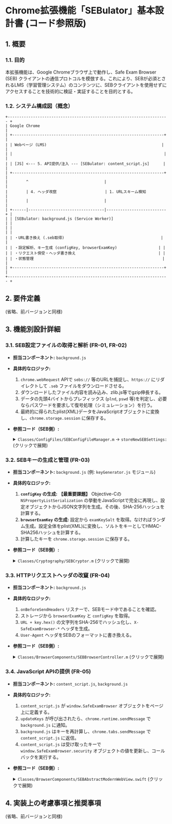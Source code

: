 # Chrome拡張機能「SEBulator」基本設計書 (コード参照版)

## 1. 概要

### 1.1. 目的
本拡張機能は、Google Chromeブラウザ上で動作し、Safe Exam Browser (SEB) クライアントの通信プロトコルを模倣する。これにより、SEBが必須とされるLMS（学習管理システム）のコンテンツに、SEBクライアントを使用せずにアクセスすることを技術的に検証・実証することを目的とする。

### 1.2. システム構成図（概念）
```
+---------------------------------------------------------------------- +
| Google Chrome                                                         |
| +------------------------------------------------------------------+  |
| | Webページ (LMS)                                                  |  |
| |                                                                  |  |
| | [JS] <--- 5. API提供/注入 --- [SEBulator: content_script.js]      |  |
| +------------------------------------------------------------------+  |
|        ^                                 |                            |
|        | 4. ヘッダ改竄                     | 1. URLスキーム検知         |
|        |                                 |                            |
| +------|---------------------------------|--------------------------+ |
| | [SEBulator: background.js (Service Worker)]                       | |
| |                                                                   | |
| | ・URL書き換え (.seb取得)                                          | |
| | ・設定解析、キー生成 (configKey, browserExamKey)                  | |
| | ・リクエスト傍受・ヘッダ書き換え                                    | |
| | ・状態管理                                                        | |
| +------------------------------------------------------------------+  |
+---------------------------------------------------------------------- +
```

## 2. 要件定義

(省略、前バージョンと同様)

## 3. 機能別設計詳細

### 3.1. SEB設定ファイルの取得と解析 (FR-01, FR-02)

*   **担当コンポーネント:** `background.js`
*   **具体的なロジック:**
    1.  `chrome.webRequest` APIで `sebs://` 等のURLを捕捉し、`https://` にリダイレクトして `.seb` ファイルをダウンロードさせる。
    2.  ダウンロードしたファイル内容を読み込み、zlib.js等でgzip伸長する。
    3.  データの先頭4バイトからプレフィックス (`plnd`, `pswd` 等)を判定し、必要ならパスワードを要求して復号処理（シミュレーション）を行う。
    4.  最終的に得られたplist(XML)データをJavaScriptオブジェクトに変換し、`chrome.storage.session` に保存する。
*   **参照コード（SEB側）:**
    <details>
    <summary><code>Classes/ConfigFiles/SEBConfigFileManager.m</code> -> <code>storeNewSEBSettings:</code> (クリックで展開)</summary>

    ```objectivec
    -(void) storeNewSEBSettings:(NSData *)sebData
                 forEditing:(BOOL)forEditing
     forceConfiguringClient:(BOOL)forceConfiguringClient
       showReconfiguredAlert:(BOOL)showReconfiguredAlert
                   callback:(id)callback
                   selector:(SEL)selector
    {
        storeSettingsForEditing = forEditing;
        storeSettingsForceConfiguringClient = forceConfiguringClient;
        storeShowReconfiguredAlert = showReconfiguredAlert;
        storeSettingsCallback = callback;
        storeSettingsSelector = selector;
        sebFileCredentials = [SEBConfigFileCredentials new];

        // ...

        // Ungzip the .seb (according to specification >= v14) source data
        NSData *unzippedSebData = [sebData gzipInflate];
        // if unzipped data is not nil, then unzipping worked, we use unzipped data
        // if unzipped data is nil, then the source data may be an uncompressed .seb file, we proceed with it
        BOOL uncompressed = NO;
        if (unzippedSebData) {
            sebData = unzippedSebData;
        } else {
            uncompressed = YES;
        }
        // ...

        // Get 4-char prefix
        prefixString = [self getPrefixStringFromData:&sebData];

        // ...

        // Prefix = pswd ("Password") ?
        if ([prefixString isEqualToString:@"pswd"]) {

            // ...
            // Ask the user to enter the settings password and proceed to the callback method after this happend
            [self.delegate promptPasswordWithMessageText:enterPasswordString
                                                       title:[NSString stringWithFormat:@"%@ (%@ %@)", NSLocalizedString(@"Starting Exam",nil), SEBShortAppName, MyGlobals.versionString]
                                                    callback:self
                                                    selector:@selector(passwordSettingsStartingExam:)];
            return;

        } else {

            // Prefix = pwcc ("Password Configuring Client") ?
            if ([prefixString isEqualToString:@"pwcc"]) {
                // ...
            } else {
                // Prefix = plnd ("Plain Data") ?
                if (![prefixString isEqualToString:@"plnd"]) {
                    // ...
                }
            }
        }

        // If we don't deal with an unencrypted seb file
        // ungzip the .seb (according to specification >= v14) decrypted serialized XML plist data
        if (![prefixString isEqualToString:@"<?xm"]) {
            encryptedSEBData = [encryptedSEBData gzipInflate];
        }
        [self parseSettingsStartingExamForEditing:forEditing];
    }
    ```
    </details>

### 3.2. SEBキーの生成と管理 (FR-03)

*   **担当コンポーネント:** `background.js` (例: `keyGenerator.js` モジュール)
*   **具体的なロジック:**
    1.  **`configKey` の生成:** **【最重要課題】** Objective-Cの `NSPropertyListSerialization` の挙動をJavaScriptで完全に再現し、設定オブジェクトからJSON文字列を生成。その後、SHA-256ハッシュを計算する。
    2.  **`browserExamKey` の生成:** 設定から `examKeySalt` を取得。なければランダム生成。設定全体をplist(XML)に変換し、ソルトをキーとしてHMAC-SHA256ハッシュを計算する。
    3.  計算したキーを `chrome.storage.session` に保存する。
*   **参照コード（SEB側）:**
    <details>
    <summary><code>Classes/Cryptography/SEBCryptor.m</code> (クリックで展開)</summary>

    ```objectivec
    // browserExamKey の計算
    - (NSData *)checksumForPrefDictionary:(NSDictionary *)prefsDict
    {
        NSError *error = nil;

        NSData *archivedPrefs = [NSPropertyListSerialization dataWithPropertyList:prefsDict
                                                                           format:NSPropertyListXMLFormat_v1_0
                                                                          options:0
                                                                            error:&error];
        NSData *HMACData;
        if (error || !archivedPrefs) {
            // ...
            HMACData = [NSData data];
        } else {
            // Generate new pref key
            HMACData = [self generateChecksumForBEK:archivedPrefs];
        }
        return HMACData;
    }

    - (NSData *)generateChecksumForBEK:(NSData *)currentData
    {
        // Get current salt for exam key
        NSUserDefaults *preferences = [NSUserDefaults standardUserDefaults];
        NSData *HMACKey = [preferences secureDataForKey:@"org_safeexambrowser_SEB_examKeySalt"];

        return [self generateChecksumForData:currentData withSalt:HMACKey];
    }

    - (NSData *)generateChecksumForData:(NSData *)currentData withSalt:(NSData *)HMACKey {
        NSMutableData *HMACData = [NSMutableData dataWithLength:CC_SHA256_DIGEST_LENGTH];
        CCHmac(kCCHmacAlgSHA256, HMACKey.bytes, HMACKey.length, currentData.bytes, currentData.length, HMACData.mutableBytes);
        return HMACData;
    }

    // ソルトの生成
    - (NSData *)generateExamKeySalt
    {
        NSUserDefaults *preferences = [NSUserDefaults standardUserDefaults];
        NSData *HMACKey = [RNCryptor randomDataOfLength:kCCKeySizeAES256];
        [preferences setSecureObject:HMACKey forKey:@"org_safeexambrowser_SEB_examKeySalt"];
        return HMACKey;
    }

    // configKey の計算
    - (void) updateConfigKey
    {
        // ...
        // Filter dictionary so only org_safeexambrowser_SEB_ keys are included
        NSDictionary *filteredPrefsDict = [preferences dictionaryRepresentationSEB];
        // ...
        [self updateConfigKeyInSettings:filteredPrefsDict
              configKeyContainedKeysRef:&configKeyContainedKeys
                           configKeyRef:&configKey
                initializeContainedKeys:initializeContainedKeys];
        // ...
    }

    - (NSDictionary *) updateConfigKeyInSettings:(NSDictionary *) sourceDictionary ...
    {
        // ...
        // Convert preferences dictionary to JSON and generate the Config Key hash
        *configKeyRef = [self checksumForJSONString:[jsonString copy]];
        // ...
    }

    - (NSData *)checksumForJSONString:(NSString *)jsonString
    {
        unsigned char hashedChars[CC_SHA256_DIGEST_LENGTH];
        CC_SHA256([jsonString UTF8String],
                  (uint)[jsonString lengthOfBytesUsingEncoding:NSUTF8StringEncoding],
                  hashedChars);
        NSData *hashData = [NSData dataWithBytes:(const void *)hashedChars length:CC_SHA256_DIGEST_LENGTH];
        return hashData;
    }
    ```
    </details>

### 3.3. HTTPリクエストヘッダの改竄 (FR-04)

*   **担当コンポーネント:** `background.js`
*   **具体的なロジック:**
    1.  `onBeforeSendHeaders` リスナーで、SEBモード中であることを確認。
    2.  ストレージから `browserExamKey` と `configKey` を取得。
    3.  `URL + key.hex()` の文字列をSHA-256でハッシュ化し、`X-SafeExamBrowser-*` ヘッダを生成。
    4.  `User-Agent` ヘッダをSEBのフォーマットに書き換える。
*   **参照コード（SEB側）:**
    <details>
    <summary><code>Classes/BrowserComponents/SEBBrowserController.m</code> (クリックで展開)</summary>

    ```objectivec
    - (NSURLRequest *) modifyRequest:(NSURLRequest *)request
    {
        NSURL *url = request.URL;

        // ...

        NSMutableURLRequest *modifiedRequest = [request mutableCopy];

        // Browser Exam Key
        [modifiedRequest setValue:[self browserExamKeyForURL:url] forHTTPHeaderField:SEBBrowserExamKeyHeaderKey];

        // Config Key
        [modifiedRequest setValue:[self configKeyForURL:url] forHTTPHeaderField:SEBConfigKeyHeaderKey];

        // User Agent
        if ([request valueForHTTPHeaderField:UserAgentHeaderKey].length >= 0) {
            [modifiedRequest setValue:[self customSEBUserAgent] forHTTPHeaderField:UserAgentHeaderKey];
        }

        return [modifiedRequest copy];
    }

    - (NSString *) browserExamKeyForURL:(NSURL *)url
    {
        // ...
        NSData *browserExamKey = self.browserExamKey;
        [browserExamKey getBytes:hashedChars length:32];

        NSMutableString* browserExamKeyString = [[NSMutableString alloc] initWithString:urlStrippedFragment(url)];
        for (NSUInteger i = 0 ; i < 32 ; ++i) {
            [browserExamKeyString appendFormat: @"%02x", hashedChars[i]];
        }
        const char *urlString = [browserExamKeyString UTF8String];
        CC_SHA256(urlString,
                  (uint)strlen(urlString),
                  hashedChars);

        // ... (16進数文字列に変換) ...
    }

    - (NSString*) customSEBUserAgent
    {
        // ...
        // Add "SEB <version number>" to the browser's user agent, so the LMS SEB plugins recognize us
        overrideUserAgent = [overrideUserAgent stringByAppendingString:[NSString stringWithFormat:@" %@/%@ %@/3.4 %@/3.4.1 %@/3.5 %@", SEBUserAgentDefaultSuffix, versionString, SEBUserAgentDefaultSuffix, SEBUserAgentDefaultSuffix, SEBUserAgentDefaultSuffix, browserUserAgentSuffix]];
        _customSEBUserAgent = overrideUserAgent;
        return _customSEBUserAgent;
    }
    ```
    </details>

### 3.4. JavaScript APIの提供 (FR-05)

*   **担当コンポーネント:** `content_script.js`, `background.js`
*   **具体的なロジック:**
    1.  `content_script.js` が `window.SafeExamBrowser` オブジェクトをページ上に定義する。
    2.  `updateKeys` が呼び出されたら、`chrome.runtime.sendMessage` で `background.js` に通知。
    3.  `background.js` はキーを再計算し、`chrome.tabs.sendMessage` で `content_script.js` に返信。
    4.  `content_script.js` は受け取ったキーで `window.SafeExamBrowser.security` オブジェクトの値を更新し、コールバックを実行する。
*   **参照コード（SEB側）:**
    <details>
    <summary><code>Classes/BrowserComponents/SEBAbstractModernWebView.swift</code> (クリックで展開)</summary>

    ```swift
    // JavaScript APIの定義と注入
    public var wkWebViewConfiguration: WKWebViewConfiguration {
        // ...
        let jsApiCode = """
        window.SafeExamBrowser = {
          version: '\(appVersion ?? "")',
          security: {
            browserExamKey: '',
            configKey: '',
            appVersion: '\(appVersion ?? "")',
            updateKeys: function (callback) {
              if (callback) {
                window.webkit.messageHandlers.updateKeys.postMessage(callback.name);
              } else {
                window.webkit.messageHandlers.updateKeys.postMessage();
              }
            }
          }
        }
    """
        let jsApiUserScript = WKUserScript(source: jsApiCode, injectionTime: WKUserScriptInjectionTime.atDocumentStart, forMainFrameOnly: false)
        userContentController.addUserScript(jsApiUserScript)
        // ...
        userContentController.add(self, name: "updateKeys")
        // ...
    }

    // ネイティブ側ハンドラ
    public func userContentController(_ userContentController: WKUserContentController,
                                      didReceive message: WKScriptMessage) {
        if message.name == "updateKeys" {
            // ...
            updateKeyJSVariables(sebWebView, frame: frame) { response, error in
                // ...
            }
        }
    }

    // JavaScript変数を更新する処理
    private func updateKeyJSVariables(_ webView: WKWebView, frame: WKFrameInfo?, completionHandler: ((Any?, Error?) -> Void)? = nil) {
        // ...
        if url != nil {
            let browserExamKey = navigationDelegate?.browserExamKey?(for: url!)
            let configKey = navigationDelegate?.configKey?(for: url!)
            // ...
            webView.evaluateJavaScript("SafeExamBrowser.security.browserExamKey = '\(browserExamKey ?? "")';SafeExamBrowser.security.configKey = '\(configKey ?? "")';") { (response, error) in
                completionHandler?(response ?? "", error)
            }
        }
    }
    ```
    </details>

## 4. 実装上の考慮事項と推奨事項

(省略、前バージョンと同様)
